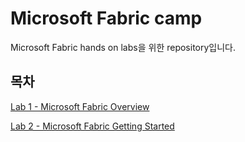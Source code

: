 # Microsoft Fabric camp
Microsoft Fabric hands on labs을 위한 repository입니다.

## 목차

[Lab 1 - Microsoft Fabric Overview](./microsoft-fabric-in-a-day/Lab01%20Microsoft%20Fabric%20Overview/Lab01%20Microsoft%20Fabric%20Overview.md)

[Lab 2 - Microsoft Fabric Getting Started](./microsoft-fabric-in-a-day/Lab02%20Microsoft%20Fabric%20Getting%20Started/Lab02%20Microsoft%20Fabric%20Getting%20Started.md)